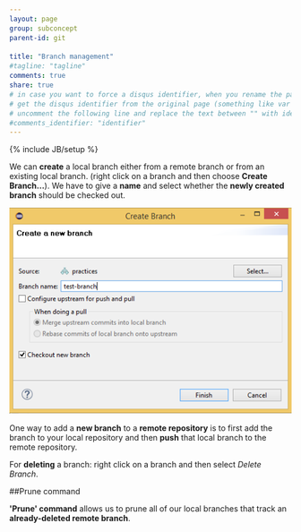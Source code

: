 ```yaml
---
layout: page
group: subconcept
parent-id: git

title: "Branch management"
#tagline: "tagline"
comments: true
share: true
# in case you want to force a disqus identifier, when you rename the page
# get the disqus identifier from the original page (something like var disqus_identifier = 'ident';),
# uncomment the following line and replace the text between "" with ident
#comments_identifier: "identifier"
---
```

{% include JB/setup %}

We can **create** a local branch either from a remote branch or from an existing local branch. (right click on a branch and then choose **Create Branch...**). We have to give a **name** and select whether the **newly created branch** should be checked out.

<img class="img-thumbnail center-block" src="create-branch.png"/>

One way to add a **new branch** to a **remote repository** is to first add the branch to your local repository and then **push** that local branch to the remote repository.

For **deleting** a branch: right click on a branch and then select *Delete Branch*.

##Prune command

**'Prune' command** allows us to prune all of our local branches that track an **already-deleted remote branch**.
